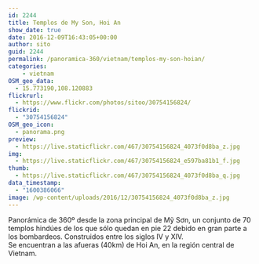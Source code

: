 ```yaml
---
id: 2244
title: Templos de My Son, Hoi An
show_date: true
date: 2016-12-09T16:43:05+00:00
author: sito
guid: 2244
permalink: /panoramica-360/vietnam/templos-my-son-hoian/
categories:
    - vietnam
OSM_geo_data:
  - 15.773190,108.120883
flickrurl:
  - https://www.flickr.com/photos/sitoo/30754156824/
flickrid:
  - "30754156824"
OSM_geo_icon:
  - panorama.png
preview:
  - https://live.staticflickr.com/467/30754156824_4073f0d8ba_z.jpg
img:
  - https://live.staticflickr.com/467/30754156824_e597ba81b1_f.jpg
thumb:
  - https://live.staticflickr.com/467/30754156824_4073f0d8ba_q.jpg
data_timestamp:
  - "1600386066"
image: /wp-content/uploads/2016/12/30754156824_4073f0d8ba_z.jpg
---
```

Panorámica de 360º desde la zona principal de Mỹ Sơn, un conjunto de 70 templos hindúes de los que sólo quedan en pie 22 debido en gran parte a los bombardeos. Construidos entre los siglos IV y XIV.  
Se encuentran a las afueras (40km) de Hoi An, en la región central de Vietnam.